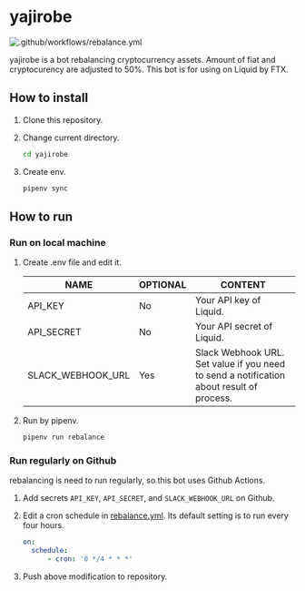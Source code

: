 # yajirobe

![.github/workflows/rebalance.yml](https://github.com/mitsutoshi/yajirobe/workflows/.github/workflows/rebalance.yml/badge.svg)

yajirobe is a bot rebalancing cryptocurrency assets.
Amount of fiat and cryptocurency are adjusted to 50%. This bot is for using on Liquid by FTX.

## How to install

1. Clone this repository.

2. Change current directory.

    ```sh
    cd yajirobe
    ```

3. Create env.

    ```sh
    pipenv sync
    ```

## How to run

### Run on local machine

1. Create .env file and edit it.

    |NAME|OPTIONAL|CONTENT|
    |---|---|---|
    |API_KEY|No|Your API key of Liquid.|
    |API_SECRET|No|Your API secret of Liquid.|
    |SLACK_WEBHOOK_URL|Yes|Slack Webhook URL. Set value if you need to send a notification about result of process.|

2. Run by pipenv.

    ```sh
    pipenv run rebalance
    ```

### Run regularly on Github

rebalancing is need to run regularly, so this bot uses Github Actions.

1. Add secrets `API_KEY`, `API_SECRET`, and `SLACK_WEBHOOK_URL` on Github.

2. Edit a cron schedule in [rebalance.yml](.github/workflows/rebalance.yml). Its default setting is to run every four hours.

    ```yml
    on: 
      schedule:
          - cron: '0 */4 * * *'
    ```

3. Push above modification to repository.

